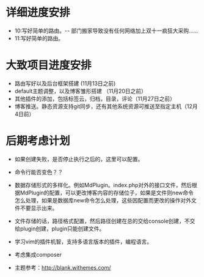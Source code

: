 # 详细进度安排
- 10:写好简单的路由。-- 部门搬家导致没有任何网络加上双十一疯狂大采购……
- 11:写好简单的路由。

# 大致项目进度安排
- 路由写好以及后台框架搭建 (11月13日之前)
- default主题调整，以及博客雏形搭建 （11月20日之前）
- 其他插件的添加，包括标签云，归档，目录，评论（11月27日之前）
- 博客推送。静态资源支持git同步，还有其他系统资源可推送至指定主机（12月4日前）

# 后期考虑计划
- 如果创建失败，是否停止执行之后的，这里可以配置。
- 命令行能否变色？？
- 数据存储形式的多样化。例如MdPlugin。index.php对外的接口文件，然后根据MdPlugin的配置，可以更改博客内容的存储位子，如果是文件则new命令怎么处理，如果是数据库new命令怎么处理，这些因配置而更改的操作对外文件不要显示出来。
- 文件存储的话，路径格式配置，然后路径创建在总的交给console创建，不交给plugin创建，plugin只能创建文件。
- 学习vim的插件机智，支持多语言版本的插件，编程语言。

- 考虑集成composer

- 主题参考：http://blank.withemes.com/
